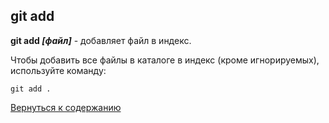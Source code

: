 ## git add

**git add *[файл]*** - добавляет файл в индекс.

 Чтобы добавить все файлы в каталоге в индекс (кроме игнорируемых), используйте команду: 
 
 ```bash=
 git add .
 ```

 [Вернуться к содержанию](/readme.md) 